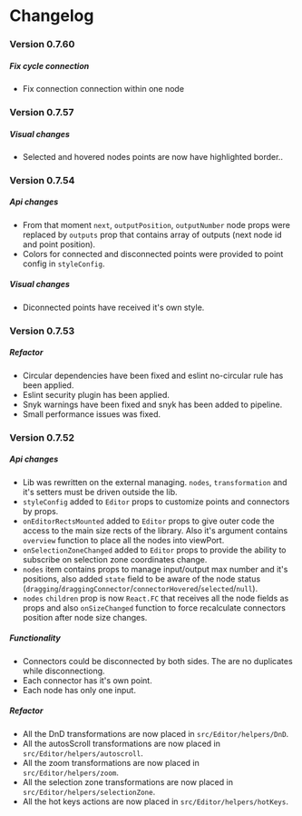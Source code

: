 # Changelog

### Version 0.7.60
#####  Fix cycle connection

- Fix connection connection within one node

### Version 0.7.57
#####  Visual changes

- Selected and hovered nodes points are now have highlighted border..

### Version 0.7.54

#####  Api changes

- From that moment `next`, `outputPosition`, `outputNumber` node props were replaced by `outputs` prop that contains array of outputs (next node id and point position).
- Colors for connected and disconnected points were provided to point config in `styleConfig`.

#####  Visual changes

- Diconnected points have received it's own style.

### Version 0.7.53

#####  Refactor

- Circular dependencies have been fixed and eslint no-circular rule has been applied.
- Eslint security plugin has been applied.
- Snyk warnings have been fixed and snyk has been added to pipeline.
- Small performance issues was fixed.
### Version 0.7.52

#####  Api changes

- Lib was rewritten on the external managing. `nodes`, `transformation` and it's setters must be driven outside the lib.
- `styleConfig` added to `Editor` props to customize points and connectors by props.
- `onEditorRectsMounted` added to `Editor` props to give outer code the access to the main size rects of the library. Also it's argument contains `overview` function to place all the nodes into viewPort.
- `onSelectionZoneChanged` added to `Editor` props to provide the ability to subscribe on selection zone coordinates change.
- `nodes` item contains props to manage input/output max number and it's positions, also added `state` field to be aware of the node status (`dragging`/`draggingConnector`/`connectorHovered`/`selected`/`null`).
- `nodes` `children` prop is now `React.FC` that receives all the node fields as props and also `onSizeChanged` function to force recalculate connectors position after node size changes.


#####  Functionality

- Connectors could be disconnected by both sides. The are no duplicates while disconnectiong.
- Each connector has it's own point.
- Each node has only one input.

#####  Refactor

- All the DnD transformations are now placed in `src/Editor/helpers/DnD`.
- All the autosScroll transformations are now placed in `src/Editor/helpers/autoscroll`.
- All the zoom transformations are now placed in `src/Editor/helpers/zoom`.
- All the selection zone transformations are now placed in `src/Editor/helpers/selectionZone`.
- All the hot keys actions are now placed in `src/Editor/helpers/hotKeys`.

